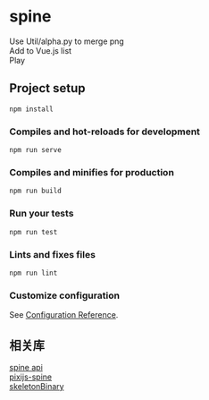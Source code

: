 # spine
Use Util/alpha.py to merge png  
Add to Vue.js list  
Play  

## Project setup
```
npm install
```

### Compiles and hot-reloads for development
```
npm run serve
```

### Compiles and minifies for production
```
npm run build
```

### Run your tests
```
npm run test
```

### Lints and fixes files
```
npm run lint
```

### Customize configuration
See [Configuration Reference](https://cli.vuejs.org/config/).

## 相关库
[spine api](http://zh.esotericsoftware.com/spine-api-reference)  
[pixijs-spine](https://github.com/pixijs/pixi-spine)  
[skeletonBinary](https://github.com/alg-wiki/wikia)  
